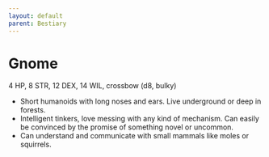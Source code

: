 ```yaml
---
layout: default
parent: Bestiary
---
```


# Gnome

4 HP, 8 STR, 12 DEX, 14 WIL, crossbow (d8, bulky)

- Short humanoids with long noses and ears.   Live underground or deep in forests.
- Intelligent tinkers, love messing with any kind of mechanism. Can easily be convinced by the promise of something novel or uncommon.
- Can understand and communicate with small mammals like moles or squirrels.
